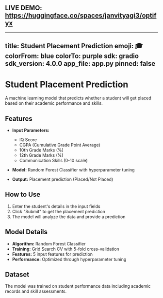 
## LIVE DEMO: https://huggingface.co/spaces/janvityagi3/optifyx

---
title: Student Placement Prediction
emoji: 🎓
colorFrom: blue
colorTo: purple
sdk: gradio
sdk_version: 4.0.0
app_file: app.py
pinned: false
---

# Student Placement Prediction

A machine learning model that predicts whether a student will get placed based on their academic performance and skills.

## Features

- **Input Parameters:**
  - IQ Score
  - CGPA (Cumulative Grade Point Average)
  - 10th Grade Marks (%)
  - 12th Grade Marks (%)
  - Communication Skills (0-10 scale)

- **Model:** Random Forest Classifier with hyperparameter tuning
- **Output:** Placement prediction (Placed/Not Placed)

## How to Use

1. Enter the student's details in the input fields
2. Click "Submit" to get the placement prediction
3. The model will analyze the data and provide a prediction

## Model Details

- **Algorithm:** Random Forest Classifier
- **Training:** Grid Search CV with 5-fold cross-validation
- **Features:** 5 input features for prediction
- **Performance:** Optimized through hyperparameter tuning

## Dataset

The model was trained on student performance data including academic records and skill assessments.

